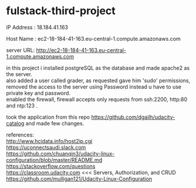 # fulstack-third-project

IP Address : 18.184.41.163

Host Name  : ec2-18-184-41-163.eu-central-1.compute.amazonaws.com

server URL: http://ec2-18-184-41-163.eu-central-1.compute.amazonaws.com

in this project i installed postgreSQL as the database and made apache2 as the server.  
also added a user called grader, as requested gave him 'sudo' permissions, removed the access to the server using Password instead u have to use private key and password.  
enabled the firewall, firewall accepts only requests from ssh:2200, http:80 and ntp:123 .   

took the application from this repo https://github.com/dgailh/udacity-catalog and made few changes.


references:  
http://www.hcidata.info/host2ip.cgi   
https://uconnectsaudi.slack.com  
https://github.com/chuanqin3/udacity-linux-configuration/blob/master/README.md   
https://stackoverflow.com/questions   
https://classroom.udacity.com <<< Servers, Authorization, and CRUD   
https://github.com/mulligan121/Udacity-Linux-Configuration   
